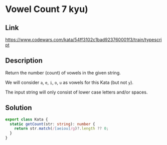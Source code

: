 # Vowel Count 7 kyu)
## Link
https://www.codewars.com/kata/54ff3102c1bad923760001f3/train/typescript

## Description
Return the number (count) of vowels in the given string.

We will consider `a`, `e`, `i`, `o`, `u` as vowels for this Kata (but not `y`).

The input string will only consist of lower case letters and/or spaces.


## Solution
```typescript
export class Kata {
  static getCount(str: string): number {
    return str.match(/[aeiou]/g)?.length ?? 0;
  }
}
```